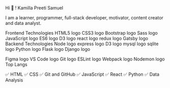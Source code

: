 Hi 👋 !
Kamilla Preeti Samuel


I am a learner, programmer, full-stack developer, motivator, content creator and data analyst. 


Frontend Technologies
HTML5 logo CSS3 logo Bootstrap logo Sass logo JavaScript logo ES6 logo D3 logo react logo redux logo Gatsby logo
Backend Technologies
Node logo express logo D3 logo mysql logo sqlite logo Python logo Flask logo Django logo

Figma logo VS Code logo Git logo ESLint logo Webpack logo Nodemon logo
Top Langs


✅ HTML
✅ CSS
✅ Git and GitHub
✅ JavaScript
✅ React
✅ Python
✅ Data Analysis

